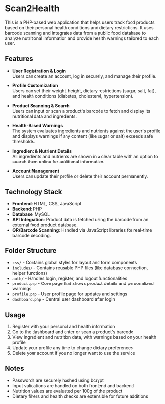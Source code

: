 # Scan2Health

This is a PHP-based web application that helps users track food products based on their personal health conditions and dietary restrictions. It uses barcode scanning and integrates data from a public food database to analyze nutritional information and provide health warnings tailored to each user.

## Features

- **User Registration & Login**  
  Users can create an account, log in securely, and manage their profile.

- **Profile Customization**  
  Users can set their weight, height, dietary restrictions (sugar, salt, fat), and health conditions (diabetes, cholesterol, hypertension).

- **Product Scanning & Search**  
  Users can input or scan a product's barcode to fetch and display its nutritional data and ingredients.

- **Health-Based Warnings**  
  The system evaluates ingredients and nutrients against the user's profile and displays warnings if any content (like sugar or salt) exceeds safe thresholds.

- **Ingredient & Nutrient Details**  
  All ingredients and nutrients are shown in a clear table with an option to search them online for additional information.

- **Account Management**  
  Users can update their profile or delete their account permanently.

## Technology Stack

- **Frontend**: HTML, CSS, JavaScript  
- **Backend**: PHP  
- **Database**: MySQL  
- **API Integration**: Product data is fetched using the barcode from an external food product database.  
- **QR/Barcode Scanning**: Handled via JavaScript libraries for real-time barcode decoding.

## Folder Structure

- `css/` - Contains global styles for layout and form components  
- `includes/` - Contains reusable PHP files (like database connection, helper functions)  
- `auth/` - Handles login, register, and logout functionalities  
- `product.php` - Core page that shows product details and personalized warnings  
- `profile.php` - User profile page for updates and settings  
- `dashboard.php` - Central user dashboard after login

## Usage

1. Register with your personal and health information  
2. Go to the dashboard and enter or scan a product's barcode  
3. View ingredient and nutrition data, with warnings based on your health profile  
4. Update your profile any time to change dietary preferences  
5. Delete your account if you no longer want to use the service

## Notes

- Passwords are securely hashed using bcrypt  
- Input validations are handled on both frontend and backend  
- Nutrition values are evaluated per 100g of the product  
- Dietary filters and health checks are extensible for future additions
